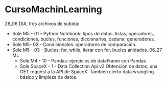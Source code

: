 # CursoMachinLearning
26_06 DIA, tres archivos de subida:
- Sole M5 - 01 - Python Notebook: 
        tipos de datos, listas, operadores, condiciones, bucles, funciones, diccionarios, cadena; generadores. 
- Sole M5- 02 - Condicionales:
        operadores de comparación. 
- Sole M5 - 03 - Bucles:
        for, while, iterar con for, bucles anidados.
  06_27 ML
  - Sole M4 - 10 - Pandas:
            ejercicios de dataFrame con Pandas
  - Sole SpaceX - 1 - Data Collection Api v2
            Obtención de datos, una GET request a la API de SpaceX. Tambien cierto data wrangling básico y limpieza de datos.
